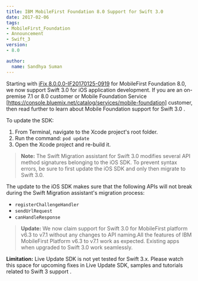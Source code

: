 ```yaml
---
title: IBM MobileFirst Foundation 8.0 Support for Swift 3.0
date: 2017-02-06
tags:
- MobileFirst_Foundation
- Announcement
- Swift_3
version:
- 8.0

author:
  name: Sandhya Suman
---
```


Starting with [iFix 8.0.0.0-IF20170125-0919]({{site.baseurl}}/blog/2017/02/01/8-0-ifix-release/) for MobileFirst Foundation 8.0, we now support Swift 3.0 for iOS application development.
If you are an on-premise 7.1 or 8.0 customer or Mobile Foundation Service [https://console.bluemix.net/catalog/services/mobile-foundation] customer, then read further to learn about  Mobile Foundation support for Swift 3.0 .

To update the SDK:

1. From Terminal, navigate to the Xcode project's root folder.
2. Run the command: `pod update`
3. Open the Xcode project and re-build it.

> **Note:** The Swift Migration assistant for Swift 3.0 modifies several API method signatures belonging to the iOS SDK. To prevent syntax errors, be sure to first update the iOS SDK and only then migrate to Swift 3.0.

The update to the iOS SDK makes sure that the following APIs will not break during the Swift Migration assistant's migration process:

* `registerChallengeHandler`
* `sendUrlRequest`
* `canHandleResponse`

> **Update:** We now claim support for Swift 3.0 for MobileFirst platform v6.3 to v7.1 without any changes to API naming.All the features of IBM MobileFirst Platform v6.3 to v7.1 work as expected. Existing apps when upgraded to Swift 3.0 work seamlessly.

**Limitation:** Live Update SDK is not yet tested for Swift 3.x. Please watch this space for upcoming fixes in Live Update SDK, samples and tutorials related to Swift 3 support .
